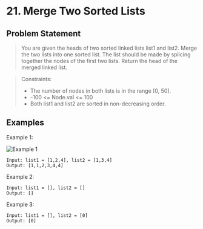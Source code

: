 # 21. Merge Two Sorted Lists

## Problem Statement

> You are given the heads of two sorted linked lists list1 and list2.
> Merge the two lists into one sorted list. The list should be made by splicing together the nodes of the first two lists.
> Return the head of the merged linked list.

> Constraints:
>
> - The number of nodes in both lists is in the range [0, 50].
> - -100 <= Node.val <= 100
> - Both list1 and list2 are sorted in non-decreasing order.

## Examples

Example 1:

![Example 1](https://assets.leetcode.com/uploads/2020/10/03/merge_ex1.jpg)

```
Input: list1 = [1,2,4], list2 = [1,3,4]
Output: [1,1,2,3,4,4]
```

Example 2:

```
Input: list1 = [], list2 = []
Output: []
```

Example 3:

```
Input: list1 = [], list2 = [0]
Output: [0]
```

